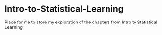 # Intro-to-Statistical-Learning
Place for me to store my exploration of the chapters from Intro to Statistical Learning
